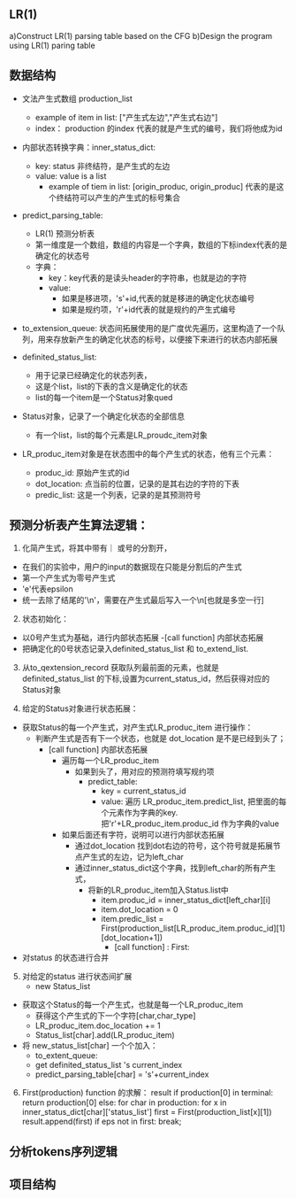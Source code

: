 
## LR(1)
   a)Construct LR(1) parsing table based on the CFG
   b)Design the program using LR(1) paring table 


## 数据结构
- 文法产生式数组 production_list
    - example of item in list:
        ["产生式左边","产生式右边"]
    - index： production 的index 代表的就是产生式的编号，我们将他成为id

- 内部状态转换字典：inner_status_dict:
    - key: status 非终结符，是产生式的左边
    - value: value is a list
        - example of tiem in list:
            [origin_produc, origin_produc]
            代表的是这个终结符可以产生的产生式的标号集合

- predict_parsing_table:
    - LR(1) 预测分析表
    - 第一维度是一个数组，数组的内容是一个字典，数组的下标index代表的是确定化的状态号
    - 字典：
        - key：key代表的是读头header的字符串，也就是边的字符
        - value: 
          - 如果是移进项，'s'+id,代表的就是移进的确定化状态编号
          - 如果是规约项，'r'+id代表的就是规约的产生式编号

- to_extension_queue:
状态间拓展使用的是广度优先遍历，这里构造了一个队列，用来存放新产生的确定化状态的标号，以便接下来进行的状态内部拓展

- definited_status_list:
  - 用于记录已经确定化的状态列表，
  - 这是个list，list的下表的含义是确定化的状态
  - list的每一个item是一个Status对象qued

- Status对象，记录了一个确定化状态的全部信息
  - 有一个list，list的每个元素是LR_proudc_item对象

- LR_produc_item对象是在状态图中的每个产生式的状态，他有三个元素：
  - produc_id: 原始产生式的id
  - dot_location: 点当前的位置，记录的是其右边的字符的下表
  - predic_list: 这是一个列表，记录的是其预测符号

## 预测分析表产生算法逻辑：
1. 化简产生式，将其中带有｜ 或号的分割开，
  - 在我们的实验中，用户的input的数据现在只能是分割后的产生式
  - 第一个产生式为零号产生式
  - 'e'代表epsilon
  - 统一去除了结尾的'\n'，需要在产生式最后写入一个\n[也就是多空一行]
2. 状态初始化：
  - 以0号产生式为基础，进行内部状态拓展
    -[call function] 内部状态拓展
  - 把确定化的0号状态记录入definited_status_list 和 to_extend_list.

3. 从to_qextension_record 获取队列最前面的元素，也就是definited_status_list 的下标,设置为current_status_id，然后获得对应的Status对象

4. 给定的Status对象进行状态拓展：
  - 获取Status的每一个产生式，对产生式LR_produc_item 进行操作：
    - 判断产生式是否有下一个状态，也就是 dot_location 是不是已经到头了；
      - [call function] 内部状态拓展
        - 遍历每一个LR_produc_item
          - 如果到头了，用对应的预测符填写规约项
            - predict_table:
              - key = current_status_id
              - value:
                  遍历 LR_produc_item.predict_list, 把里面的每个元素作为字典的key.
                  把'r'+LR_produc_item.produc_id 作为字典的value
        - 如果后面还有字符，说明可以进行内部状态拓展
            - 通过dot_location 找到dot右边的符号，这个符号就是拓展节点产生式的左边，记为left_char
            - 通过inner_status_dict这个字典，找到left_char的所有产生式，
              - 将新的LR_produc_item加入Status.list中
                - item.produc_id = inner_status_dict[left_char][i]
                - item.dot_location = 0
                - item.predic_list = First(production_list[LR_produc_item.produc_id][1][dot_location+1])
                  - [call function] : First:
  - 对status 的状态进行合并

5. 对给定的status 进行状态间扩展
    - new Status_list
  - 获取这个Status的每一个产生式，也就是每一个LR_produc_item
    - 获得这个产生式的下一个字符[char,char_type]
    - LR_produc_item.doc_location += 1
    - Status_list[char].add(LR_produc_item)
  - 将 new_status_list[char] 一个个加入：
    - to_extent_queue:
    - get definited_status_list 's current_index 
    - predict_parsing_table[char] = 's'+current_index

6. First(production) function 的求解：
  result
  if production[0] in terminal:
    return production[0]
  else:
    for char in production:
      for x in inner_status_dict[char]['status_list']
        first = First(production_list[x][1])
        result.append(first)
      if eps not in first:
        break;

## 分析tokens序列逻辑

## 项目结构
